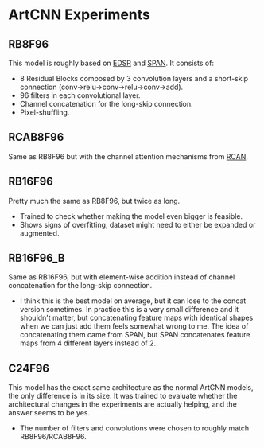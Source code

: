 # ArtCNN Experiments

## RB8F96
This model is roughly based on [EDSR](https://arxiv.org/abs/1707.02921) and [SPAN](https://arxiv.org/abs/2311.12770). It consists of:
- 8 Residual Blocks composed by 3 convolution layers and a short-skip connection (conv->relu->conv->relu->conv->add).
- 96 filters in each convolutional layer.
- Channel concatenation for the long-skip connection.
- Pixel-shuffling.

## RCAB8F96
Same as RB8F96 but with the channel attention mechanisms from [RCAN](https://arxiv.org/abs/1807.02758).

## RB16F96
Pretty much the same as RB8F96, but twice as long.
- Trained to check whether making the model even bigger is feasible.
- Shows signs of overfitting, dataset might need to either be expanded or augmented.

## RB16F96_B
Same as RB16F96, but with element-wise addition instead of channel concatenation for the long-skip connection.
- I think this is the best model on average, but it can lose to the concat version sometimes. In practice this is a very small difference and it shouldn't matter, but concatenating feature maps with identical shapes when we can just add them feels somewhat wrong to me. The idea of concatenating them came from SPAN, but SPAN concatenates feature maps from 4 different layers instead of 2.

## C24F96
This model has the exact same architecture as the normal ArtCNN models, the only difference is in its size. It was trained to evaluate whether the architectural changes in the experiments are actually helping, and the answer seems to be yes.
- The number of filters and convolutions were chosen to roughly match RB8F96/RCAB8F96.
